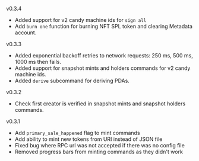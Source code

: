 v0.3.4
* Added support for v2 candy machine ids for `sign all`
* Add `burn one` function for burning NFT SPL token and clearing Metadata account.

v0.3.3

* Added exponential backoff retries to network requests: 250 ms, 500 ms, 1000 ms then fails.
* Added support for snapshot mints and holders commands for v2 candy machine ids.
* Added `derive` subcommand for deriving PDAs.

v0.3.2

* Check first creator is verified in snapshot mints and snapshot holders commands.


v0.3.1

* Add `primary_sale_happened` flag to mint commands
* Add ability to mint new tokens from URI instead of JSON file
* Fixed bug where RPC url was not accepted if there was no config file
* Removed progress bars from minting commands as they didn't work